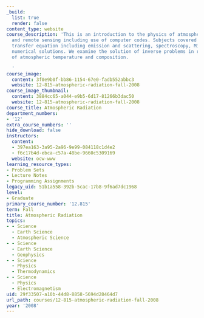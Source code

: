 ```yaml
---
_build:
  list: true
  render: false
content_type: website
course_description: 'This is an introduction to the physics of atmospheric radiation
  and remote sensing including use of computer codes. Subjects covered include: radiative
  transfer equation including emission and scattering, spectroscopy, Mie theory, and
  numerical solutions. We examine the solution of inverse problems in remote sensing
  of atmospheric temperature and composition.

  '
course_image:
  content: 3f0e9b0f-bb86-1154-67e0-fadb552abbc3
  website: 12-815-atmospheric-radiation-fall-2008
course_image_thumbnail:
  content: 3884cc65-a044-e9b5-6d17-81266b3dac50
  website: 12-815-atmospheric-radiation-fall-2008
course_title: Atmospheric Radiation
department_numbers:
- '12'
extra_course_numbers: ''
hide_download: false
instructors:
  content:
  - 397ea163-3a95-2a96-9e99-084118c1d4e2
  - f6c17b4d-ebca-c57a-48be-9660c5309169
  website: ocw-www
learning_resource_types:
- Problem Sets
- Lecture Notes
- Programming Assignments
legacy_uid: 51b1a558-392b-5cac-17b8-9f6ad7dc1968
level:
- Graduate
primary_course_number: '12.815'
term: Fall
title: Atmospheric Radiation
topics:
- - Science
  - Earth Science
  - Atmospheric Science
- - Science
  - Earth Science
  - Geophysics
- - Science
  - Physics
  - Thermodynamics
- - Science
  - Physics
  - Electromagnetism
uid: 29f33507-a10b-44d8-8858-5694d28464d7
url_path: courses/12-815-atmospheric-radiation-fall-2008
year: '2008'
---
```

